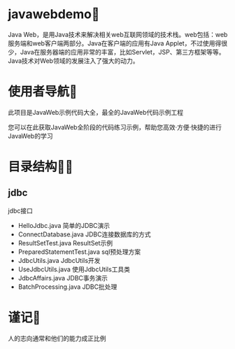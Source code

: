 # javawebdemo🎈
Java Web，是用Java技术来解决相关web互联网领域的技术栈。web包括：web服务端和web客户端两部分。Java在客户端的应用有Java Applet，不过使用得很少，Java在服务器端的应用非常的丰富，比如Servlet，JSP、第三方框架等等。Java技术对Web领域的发展注入了强大的动力。

# 使用者导航🚀

此项目是JavaWeb示例代码大全，最全的JavaWeb代码示例工程

您可以在此获取JavaWeb全阶段的代码练习示例，帮助您高效·方便·快捷的进行JavaWeb的学习

# 目录结构🐱‍🚀

## jdbc
jdbc接口
- HelloJdbc.java 简单的JDBC演示
- ConnectDatabase.java JDBC连接数据库的方式
- ResultSetTest.java ResultSet示例
- PreparedStatementTest.java sql预处理方案
- JdbcUtils.java JdbcUtils开发
- UseJdbcUtils.java 使用JdbcUtils工具类
- JdbcAffairs.java JDBC事务演示
- BatchProcessing.java JDBC批处理



# 谨记👨

人的志向通常和他们的能力成正比例
